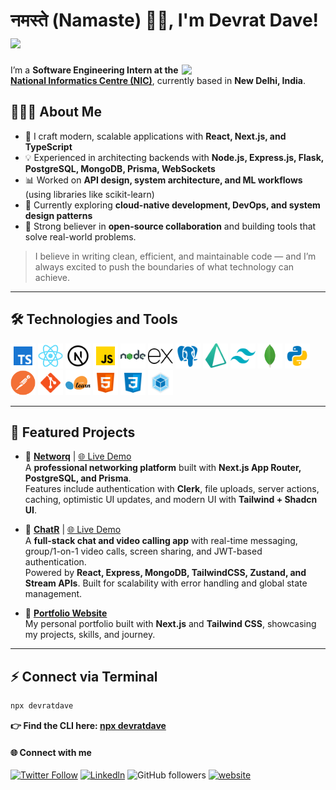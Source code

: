 # नमस्ते (Namaste) 🙏🏻, I'm Devrat Dave!  <img src="https://media.giphy.com/media/v1.Y2lkPTc5MGI3NjExdTRobGs1NDVkeGwxc2xmcXQxMGs2YWlneXdoNnBkeGdndHIzY3hmNCZlcD12MV9zdGlja2Vyc19zZWFyY2gmY3Q9cw/IdyAQJVN2kVPNUrojM/giphy.gif" width="30"/>

<img align='right' src="https://media.giphy.com/media/v1.Y2lkPTc5MGI3NjExazI0djRvbzU5ZTk0MHlmbWlidjEzcjd0ZzRlcW9kc3QxNGxoYTZ2MSZlcD12MV9zdGlja2Vyc19zZWFyY2gmY3Q9cw/Jqy5D7DFs0i5EPkWfV/giphy.gif" width="230"/>

I’m a **Software Engineering Intern at the [National Informatics Centre (NIC)](https://www.nic.gov.in/)**, currently based in **New Delhi, India**.  

## 👨🏻‍💻 About Me  

- 🚀 I craft modern, scalable applications with **React, Next.js, and TypeScript**  
- 💡 Experienced in architecting backends with **Node.js, Express.js, Flask, PostgreSQL, MongoDB, Prisma, WebSockets**  
- 📊 Worked on **API design, system architecture, and ML workflows** (using libraries like scikit-learn)  
- 🌱 Currently exploring **cloud-native development, DevOps, and system design patterns**  
- 🤝 Strong believer in **open-source collaboration** and building tools that solve real-world problems. 

> I believe in writing clean, efficient, and maintainable code — and I’m always excited to push the boundaries of what technology can achieve.  

---

## 🛠️ Technologies and Tools  

<p align="left">
  <a href="https://www.typescriptlang.org/" target="_blank"><img src="public/typescript.png" alt="TypeScript" width="40" height="40" /></a>
  <a href="https://reactjs.org/" target="_blank"><img src="public/react.png" alt="React" width="40" height="40"/></a>
  <a href="https://nextjs.org/" target="_blank"><img src="public/nextjs.png" alt="Next.js" width="40" height="40"/></a>
  <a href="https://developer.mozilla.org/docs/Web/JavaScript" target="_blank"><img src="public/javascript.png" alt="JavaScript" width="40" height="40"/></a>
  <a href="https://nodejs.org" target="_blank"><img src="public/nodejs.png" alt="Node.js" width="40" height="40"/></a>
  <a href="https://expressjs.com" target="_blank"><img src="public/expressjs.png" alt="Express.js" width="40" height="40"/></a>
  <a href="https://www.postgresql.org/" target="_blank"><img src="public/postgresql.png" alt="PostgreSQL" width="40" height="40"/></a>
  <a href="https://www.prisma.io/" target="_blank"><img src="public/prismaorm.png" alt="Prisma ORM" width="40" height="40"/></a>
  <a href="https://tailwindcss.com/" target="_blank"><img src="public/tailwindcss.png" alt="Tailwind CSS" width="40" height="40"/></a>
  <a href="https://www.mongodb.com/" target="_blank"><img src="public/mongodb.png" alt="MongoDB" width="40" height="40"/></a>
  <a href="https://www.python.org/" target="_blank"><img src="public/python.png" alt="Python" width="40" height="40"/></a>
  <a href="https://www.postman.com/" target="_blank"><img src="public/postman.png" alt="Postman" width="40" height="40"/></a>
  <a href="https://git-scm.com/" target="_blank"><img src="public/git.png" alt="Git" width="40" height="40"/></a>
  <a href="https://scikit-learn.org/stable/" target="_blank"><img src="public/scikit-learn.png" alt="scikit-learn" width="40" height="40"/></a>
  <a href="https://developer.mozilla.org/docs/Web/HTML" target="_blank"><img src="public/html5.png" alt="HTML5" width="40" height="40"/></a>
  <a href="https://developer.mozilla.org/docs/Web/CSS" target="_blank"><img src="public/css3.png" alt="CSS3" width="40" height="40"/></a>
  <a href="https://webpack.js.org/" target="_blank"><img src="public/webpack.png" alt="Webpack" width="40" height="40"/></a>
</p>


---

## 📌 Featured Projects  

- 🔹 [**Networq**](https://github.com/devratdave/networq) | [🌐 Live Demo](https://networq-five.vercel.app/)  
   A **professional networking platform** built with **Next.js App Router, PostgreSQL, and Prisma**.  
   Features include authentication with **Clerk**, file uploads, server actions, caching, optimistic UI updates, and modern UI with **Tailwind + Shadcn UI**.  

- 🔹 [**ChatR**](https://github.com/devratdave/ChatR) | [🌐 Live Demo](https://chatr-f1yp.onrender.com/)  
   A **full-stack chat and video calling app** with real-time messaging, group/1-on-1 video calls, screen sharing, and JWT-based authentication.  
   Powered by **React, Express, MongoDB, TailwindCSS, Zustand, and Stream APIs**. Built for scalability with error handling and global state management.  

- 🔹 [**Portfolio Website**](https://portfolio-topaz-tau-21.vercel.app/)  
   My personal portfolio built with **Next.js** and **Tailwind CSS**, showcasing my projects, skills, and journey.  

---

## ⚡ Connect via Terminal  

```bash
npx devratdave
```
**👉 Find the CLI here: [npx devratdave](https://github.com/devratdave/business-card)**

<h4>🌐 Connect with me</h4>

[![Twitter Follow](https://img.shields.io/twitter/follow/misteranmol?label=Follow)](https://x.com/intent/follow?screen_name=dave_devrat)
[![Linkedln](https://img.shields.io/badge/LinkedIn-0077B5?style=flat-square&logo=linkedin&logoColor=white)](https://www.linkedin.com/in/devratdave/)
![GitHub followers](https://shields.io/github/followers/devratdave?label=Follow&style=social)
[![website](https://img.shields.io/badge/Portfolio-%23009688.svg?&style=flat-square&logo=Google-Chrome&logoColor=white&link=https://portfolio-topaz-tau-21.vercel.app/)](https://portfolio-topaz-tau-21.vercel.app/)

<!-- ![Devrat's GitHub stats](https://github-readme-stats.vercel.app/api?username=devratdave&show_icons=true&theme=radical) -->